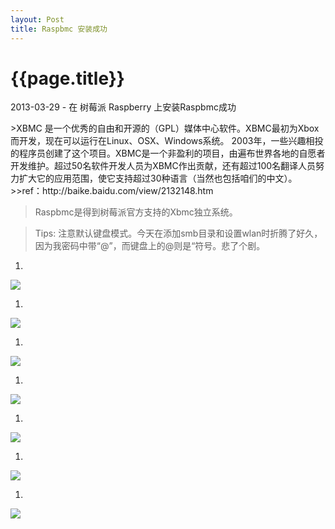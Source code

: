 ```yaml
---
layout: Post
title: Raspbmc 安装成功
---
```


{{page.title}}
======

<p class="meta">2013-03-29 - 在 树莓派 Raspberry 上安装Raspbmc成功</p>
>XBMC 是一个优秀的自由和开源的（GPL）媒体中心软件。XBMC最初为Xbox而开发，现在可以运行在Linux、OSX、Windows系统。 2003年，一些兴趣相投的程序员创建了这个项目。XBMC是一个非盈利的项目，由遍布世界各地的自愿者开发维护。超过50名软件开发人员为XBMC作出贡献，还有超过100名翻译人员努力扩大它的应用范围，使它支持超过30种语言（当然也包括咱们的中文）。 
>>ref：http://baike.baidu.com/view/2132148.htm


>Raspbmc是得到树莓派官方支持的Xbmc独立系统。

>Tips:
>注意默认键盘模式。今天在添加smb目录和设置wlan时折腾了好久，因为我密码中带“@”，而键盘上的@则是“符号。悲了个剧。


1. 
<img src="{{site.baseurl}}/images/raspberrypi/2/1.jpg">


1. 
<img src="{{site.baseurl}}/images/raspberrypi/2/2.jpg">

1. 
<img src="{{site.baseurl}}/images/raspberrypi/2/3.jpg">

1. 
<img src="{{site.baseurl}}/images/raspberrypi/2/4.jpg">

1. 
<img src="{{site.baseurl}}/images/raspberrypi/2/5.jpg">

1. 
<img src="{{site.baseurl}}/images/raspberrypi/2/6.jpg">

1. 
<img src="{{site.baseurl}}/images/raspberrypi/2/7.jpg">
